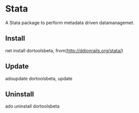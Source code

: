 # Stata

A Stata package to perform metadata driven datamanagemet.

## Install
net install dortoolsbeta, from(http://ddionrails.org/stata/)

## Update
adoupdate dortoolsbeta, update

## Uninstall
ado uninstall dortoolsbeta
